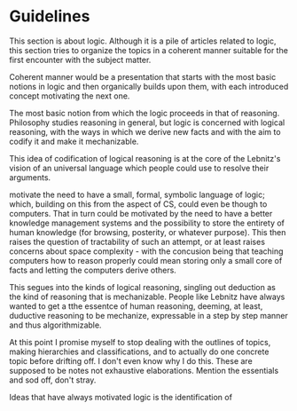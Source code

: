 # Guidelines

This section is about logic. Although it is a pile of articles related to logic, this section tries to organize the topics in a coherent manner suitable for the first encounter with the subject matter.

Coherent manner would be a presentation that starts with the most basic notions in logic and then organically builds upon them, with each introduced concept motivating the next one.

The most basic notion from which the logic proceeds in that of reasoning. Philosophy studies reasoning in general, but logic is concerned with logical reasoning, with the ways in which we derive new facts and with the aim to codify it and make it mechanizable.

This idea of codification of logical reasoning is at the core of the Lebnitz's vision of an universal language which people could use to resolve their arguments.



motivate the need to have a small, formal, symbolic language of logic; which, building on this from the aspect of CS, could even be though to computers. That in turn could be motivated by the need to have a better knowledge management systems and the possibility to store the entirety of human knowledge (for browsing, posterity, or whatever purpose). This then raises the question of tractability of such an attempt, or at least raises concerns about space complexity - with the concusion being that teaching computers how to reason properly could mean storing only a small core of facts and letting the computers derive others.

This segues into the kinds of logical reasoning, singling out deduction as the kind of reasoning that is mechanizable. People like Lebnitz have always wanted to get a tthe essentce of human reasoning, deeming, at least, duductive reasoning to be mechanize, expressable in a step by step manner and thus algorithmizable.

At this point I promise myself to stop dealing with the outlines of topics, making hierarchies and classifications, and to actually do one concrete topic before drifting off. I don't even know why I do this. These are supposed to be notes not exhaustive elaborations. Mention the essentials and sod off, don't stray.

Ideas that have always motivated logic is the identification of 
